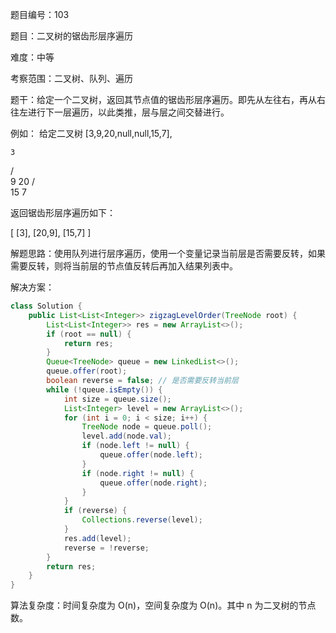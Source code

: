 题目编号：103

题目：二叉树的锯齿形层序遍历

难度：中等

考察范围：二叉树、队列、遍历

题干：给定一个二叉树，返回其节点值的锯齿形层序遍历。即先从左往右，再从右往左进行下一层遍历，以此类推，层与层之间交替进行。

例如：
给定二叉树 [3,9,20,null,null,15,7],

    3
   / \
  9  20
    /  \
   15   7

返回锯齿形层序遍历如下：

[
  [3],
  [20,9],
  [15,7]
]

解题思路：使用队列进行层序遍历，使用一个变量记录当前层是否需要反转，如果需要反转，则将当前层的节点值反转后再加入结果列表中。

解决方案：

```java
class Solution {
    public List<List<Integer>> zigzagLevelOrder(TreeNode root) {
        List<List<Integer>> res = new ArrayList<>();
        if (root == null) {
            return res;
        }
        Queue<TreeNode> queue = new LinkedList<>();
        queue.offer(root);
        boolean reverse = false; // 是否需要反转当前层
        while (!queue.isEmpty()) {
            int size = queue.size();
            List<Integer> level = new ArrayList<>();
            for (int i = 0; i < size; i++) {
                TreeNode node = queue.poll();
                level.add(node.val);
                if (node.left != null) {
                    queue.offer(node.left);
                }
                if (node.right != null) {
                    queue.offer(node.right);
                }
            }
            if (reverse) {
                Collections.reverse(level);
            }
            res.add(level);
            reverse = !reverse;
        }
        return res;
    }
}
```

算法复杂度：时间复杂度为 O(n)，空间复杂度为 O(n)。其中 n 为二叉树的节点数。